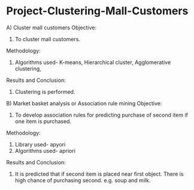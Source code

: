 # Project-Clustering-Mall-Customers
A) Cluster mall customers
Objective:
1. To cluster mall customers.


Methodology:
1. Algorithms used- K-means, Hierarchical cluster, Agglomerative clustering,


Results and Conclusion:
1. Clustering is performed.

B) Market basket analysis or Association rule mining
Objective:
1. To develop association rules for predicting purchase of second item if one item is purchased.


Methodology:
1. Library used- apyori
2. Algorithms used- apriori 


Results and Conclusion:
1. It is predicted that if second item is placed near first object. There is high chance of purchasing second. e.g. soup and milk.

